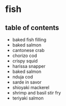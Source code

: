 # fish

## table of contents

- baked fish filling
- baked salmon
- cantonese crab
- chorizo cod
- crispy squid
- harissa snapper
- baked salmon
- nduja cod
- sarde in savor
- shioyaki mackerel
- shrimp and basil stir fry
- teriyaki salmon
